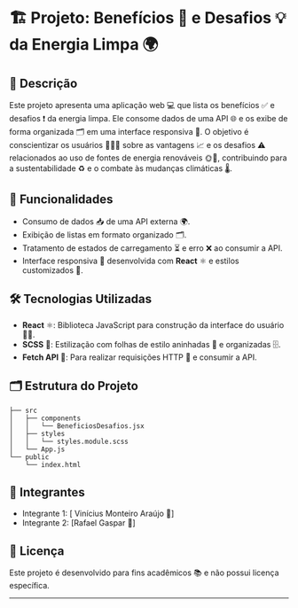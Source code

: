 # 🏗️ Projeto: Benefícios 🌱 e Desafios 💡 da Energia Limpa 🌍

## 📝 Descrição

Este projeto apresenta uma aplicação web 💻 que lista os benefícios ✅ e desafios ❗ da energia limpa. Ele consome dados de uma API 🌐 e os exibe de forma organizada 🗂️ em uma interface responsiva 📱. O objetivo é conscientizar os usuários 🧑‍🤝‍🧑 sobre as vantagens 📈 e os desafios ⚠️ relacionados ao uso de fontes de energia renováveis 🌞💨, contribuindo para a sustentabilidade ♻️ e o combate às mudanças climáticas 🌡️.

## 🎯 Funcionalidades

- Consumo de dados 📥 de uma API externa 🌍.
- Exibição de listas em formato organizado 🗂️.
- Tratamento de estados de carregamento ⏳ e erro ❌ ao consumir a API.
- Interface responsiva 📱 desenvolvida com **React** ⚛️ e estilos customizados 🎨.

## 🛠️ Tecnologias Utilizadas

- **React** ⚛️: Biblioteca JavaScript para construção da interface do usuário 👩‍💻.
- **SCSS** 🎨: Estilização com folhas de estilo aninhadas 📑 e organizadas 🗄️.
- **Fetch API** 🔗: Para realizar requisições HTTP 📡 e consumir a API.

## 🗂️ Estrutura do Projeto

```
├── src
│   ├── components
│   │   └── BeneficiosDesafios.jsx
│   ├── styles
│   │   └── styles.module.scss
│   └── App.js
└── public
    └── index.html
```

## 👥 Integrantes

- Integrante 1: [ Vinícius Monteiro Araújo 📝]
- Integrante 2: [Rafael Gaspar 📝]

## 📜 Licença

Este projeto é desenvolvido para fins acadêmicos 📚 e não possui licença específica.

---




